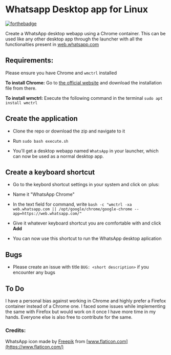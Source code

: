 # Whatsapp Desktop app for Linux

[![forthebadge](https://forthebadge.com/images/badges/it-works-why.svg)](https://forthebadge.com)

Create a WhatsApp desktop webapp using a Chrome container. This can be used like any other desktop app through the launcher with all the functionalties present in [web.whatsapp.com](https://web.whatsapp.com/)

## Requirements:

Please ensure you have Chrome and `wmctrl` installed

**To install Chrome:** Go to [the official website](https://www.google.com/chrome/) and download the installation file from there.

**To install wmctrl:** Execute the following command in the terminal `sudo apt install wmctrl`

## Create the application

- Clone the repo or download the zip and navigate to it

- Run `sudo bash execute.sh`

- You'll get a desktop webapp named `WhatsApp` in your launcher, which can now be used as a normal desktop app.

## Create a keyboard shortcut

- Go to the keybord shortcut settings in your system and click on :plus:

- Name it "WhatsApp Chrome"

- In the text field for command, write `bash -c "wmctrl -xa web.whatsapp.com || /opt/google/chrome/google-chrome --app=https://web.whatsapp.com/"`

- Give it whatever keyboard shortcut you are comfortable with and click **Add**

- You can now use this shortcut to run the WhatsApp desktop aplication

## Bugs

- Please create an issue with title `BUG: <short description>` if you encounter any bugs

## To Do

I have a personal bias against working in Chrome and highly prefer a Firefox container instead of a Chrome one. I faced some issues while implementing the same with Firefox but would work on it once I have more time in my hands. Everyone else is also free to contribute for the same.

### Credits:

WhatsApp icon made by [Freepik](https://www.flaticon.com/authors/freepik) from [www.flaticon.com](https://www.flaticon.com/)
